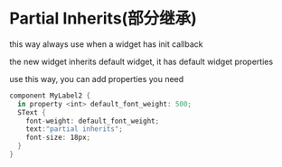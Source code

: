 # Partial Inherits(部分继承)

this way always use when a widget has init callback

the new widget inherits default widget, it has default widget properties

use this way, you can add properties you need

```rust
component MyLabel2 {
  in property <int> default_font_weight: 500;
  SText {
    font-weight: default_font_weight;
    text:"partial inherits";
    font-size: 18px;
  }
}
```